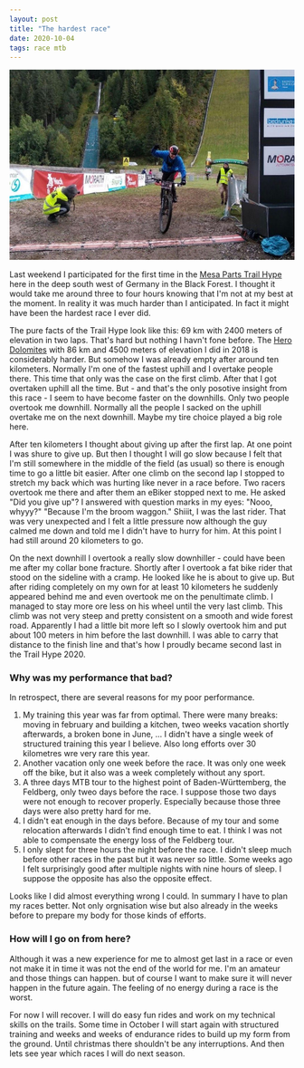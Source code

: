 ```yaml
---
layout: post
title: "The hardest race"
date: 2020-10-04
tags: race mtb
---
```


![The penultimate rider crosses the finish line](/assets/mesa-parts-trail-hype.jpg)

Last weekend I participated for the first time in the [Mesa Parts Trail Hype](https://www.waeldercup.com/trail-hype/) here in the deep south west of Germany in the Black Forest. I thought it would take me around three to four hours knowing that I'm not at my best at the moment. In reality it was much harder than I anticipated. In fact it might have been the hardest race I ever did.

The pure facts of the Trail Hype look like this: 69 km with 2400 meters of elevation in two laps. That's hard but nothing I havn't fone before. The [Hero Dolomites](http://www.herodolomites.com/) with 86 km and 4500 meters of elevation I did in 2018 is considerably harder. But somehow I was already empty after around ten kilometers. Normally I'm one of the fastest uphill and I overtake people there. This time that only was the case on the first climb. After that I got overtaken uphill all the time. But - and that's the only posotive insight from this race - I seem to have become faster on the downhills. Only two people overtook me downhill. Normally all the people I sacked on the uphill overtake me on the next downhill. Maybe my tire choice played a big role here.

After ten kilometers I thought about giving up after the first lap. At one point I was shure to give up. But then I thought I will go slow because I felt that I'm still somewhere in the middle of the field (as usual) so there is enough time to go a little bit easier. After one climb on the second lap I stopped to stretch my back which was hurting like never in a race before. Two racers overtook me there and after them an eBiker stopped next to me. He asked "Did you give up"? I answered with question marks in my eyes: "Nooo, whyyy?" "Because I'm the broom waggon." Shiiit, I was the last rider. That was very unexpected and I felt a little pressure now although the guy calmed me down and told me I didn't have to hurry for him. At this point I had still around 20 kilometers to go.

On the next downhill I overtook a really slow downhiller - could have been me after my collar bone fracture. Shortly after I overtook a fat bike rider that stood on the sideline with a cramp. He looked like he is about to give up. But after riding completely on my own for at least 10 kilometers he suddenly appeared behind me and even overtook me on the penultimate climb. I managed to stay more ore less on his wheel until the very last climb. This climb was not very steep and pretty consistent on a smooth and wide forest road. Apparently I had a little bit more left so I slowly overtook him and put about 100 meters in him before the last downhill. I was able to carry that distance to the finish line and that's how I proudly became second last in the Trail Hype 2020.

### Why was my performance that bad?

In retrospect, there are several reasons for my poor performance.

1. My training this year was far from optimal. There were many breaks: moving in february and building a kitchen, tweo weeks vacation shortly afterwards, a broken bone in June, ... I didn't have a single week of structured training this year I believe. Also long efforts over 30 kilometres wre very rare this year.
2. Another vacation only one week before the race. It was only one week off the bike, but it also was a week completely without any sport.
3. A three days MTB tour to the highest point of Baden-Württemberg, the Feldberg, only tweo days before the race. I suppose those two days were not enough to recover properly. Especially because those three days were also pretty hard for me.
4. I didn't eat enough in the days before. Because of my tour and some relocation afterwards I didn't find enough time to eat. I think I was not able to compensate the energy loss of the Feldberg tour.
5. I only slept for three hours the night before the race. I didn't sleep much before other races in the past but it was never so little. Some weeks ago I felt surprisingly good after multiple nights with nine hours of sleep. I suppose the opposite has also the opposite effect.

Looks like I did almost everything wrong I could. In summary I have to plan my races better. Not only orgnisation wise but also already in the weeks before to prepare my body for those kinds of efforts.

### How will I go on from here?

Although it was a new experience for me to almost get last in a race or even not make it in time it was not the end of the world for me. I'm an amateur and those things can happen. but of course I want to make sure it will never happen in the future again. The feeling of no energy during a race is the worst.

For now I will recover. I will do easy fun rides and work on my technical skills on the trails. Some time in October I will start again with structured training and weeks and weeks of endurance rides to build up my form from the ground. Until christmas there shouldn't be any interruptions. And then lets see year which races I will do next season.
